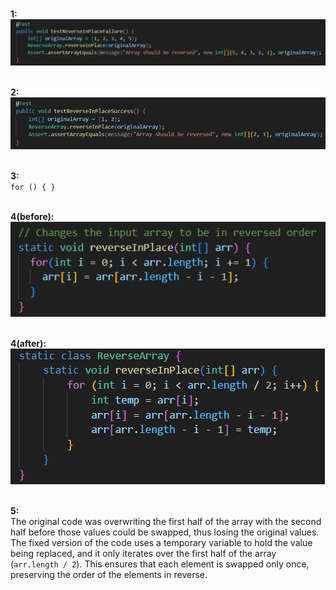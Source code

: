<br>**1:**
<br>![Image](lab3pic1.png)


<br>**2:**
<br>![Image](lab3pic2.png)

<br>**3:**
<br>
`for () {
}`

<br>**4(before):**
<br>![Image](lab3pic3.png)

<br>**4(after):**
<br>![Image](lab3pic4.png)

<br>**5:**
<br>
The original code was overwriting the first half of the array with the second half before those values could be swapped, thus losing the original values. The fixed version of the code uses a temporary variable to hold the value being replaced, and it only iterates over the first half of the array (`arr.length / 2`). This ensures that each element is swapped only once, preserving the order of the elements in reverse.
